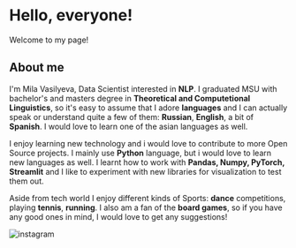 # Hello, everyone! 
Welcome to my page!

## About me
I'm Mila Vasilyeva, Data Scientist interested in **NLP**. I graduated MSU with bachelor's and masters degree in **Theoretical and Computetional Linguistics**, so it's easy to assume that I adore **languages** and I can actually speak or understand quite a few of them: **Russian**, **English**, a bit of **Spanish**. I would love to learn one of the asian languages as well.

I enjoy learning new technology and i would love to contribute to more Open Source projects. I mainly use **Python** language, but i would love to learn new languages as well. I learnt how to work with **Pandas, Numpy, PyTorch, Streamlit** and I like to experiment with new libraries for visualization to test them out.

Aside from tech world I enjoy different kinds of Sports: **dance** competitions, playing **tennis**, **running**. I also am a fan of the **board games**, so if you have any good ones in mind, I would love to get any suggestions!

![instagram](https://img.shields.io/badge/Instagram-#E4405F?style=for-the-badge&logo=Instagram&logoColor=pink)
